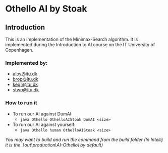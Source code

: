 # Othello AI by Stoak

## Introduction
This is an implementation of the Minimax-Search algorithm. 
It is implemented during the Introduction to AI course on the IT University of Copenhagen.

### Implemented by:
- alby@itu.dk
- brop@itu.dk
- kegr@itu.dk
- stwp@itu.dk

### How to run it

* To run our AI against DumAI:
    * ```java Othello OthelloAIStoak DumAI <size>```
* To run our AI against yourself:
    * ```java Othello human OthelloAIStoak <size>```

*You may want to build and run the command from the build folder*
*(In Intellij it is the .\out\production\AI-Othello\ by default)*